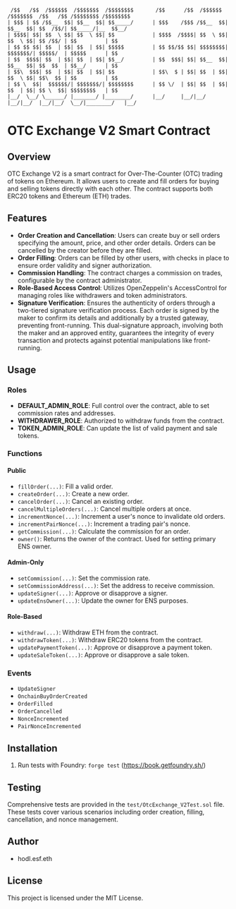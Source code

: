 ```
 /$$   /$$  /$$$$$$  /$$$$$$$  /$$$$$$$$       /$$      /$$  /$$$$$$  /$$$$$$$  /$$   /$$ /$$$$$$$$ /$$$$$$$$
| $$$ | $$ /$$__  $$| $$__  $$| $$_____/      | $$$    /$$$ /$$__  $$| $$__  $$| $$  /$$/| $$_____/|__  $$__/
| $$$$| $$| $$  \ $$| $$  \ $$| $$            | $$$$  /$$$$| $$  \ $$| $$  \ $$| $$ /$$/ | $$         | $$   
| $$ $$ $$| $$  | $$| $$  | $$| $$$$$         | $$ $$/$$ $$| $$$$$$$$| $$$$$$$/| $$$$$/  | $$$$$      | $$   
| $$  $$$$| $$  | $$| $$  | $$| $$__/         | $$  $$$| $$| $$__  $$| $$__  $$| $$  $$  | $$__/      | $$   
| $$\  $$$| $$  | $$| $$  | $$| $$            | $$\  $ | $$| $$  | $$| $$  \ $$| $$\  $$ | $$         | $$   
| $$ \  $$|  $$$$$$/| $$$$$$$/| $$$$$$$$      | $$ \/  | $$| $$  | $$| $$  | $$| $$ \  $$| $$$$$$$$   | $$   
|__/  \__/ \______/ |_______/ |________/      |__/     |__/|__/  |__/|__/  |__/|__/  \__/|________/   |__/  
```

# OTC Exchange V2 Smart Contract

## Overview
OTC Exchange V2 is a smart contract for Over-The-Counter (OTC) trading of tokens on Ethereum. It allows users to create and fill orders for buying and selling tokens directly with each other. The contract supports both ERC20 tokens and Ethereum (ETH) trades.

## Features
- **Order Creation and Cancellation**: Users can create buy or sell orders specifying the amount, price, and other order details. Orders can be cancelled by the creator before they are filled.
- **Order Filling**: Orders can be filled by other users, with checks in place to ensure order validity and signer authorization.
- **Commission Handling**: The contract charges a commission on trades, configurable by the contract administrator.
- **Role-Based Access Control**: Utilizes OpenZeppelin's AccessControl for managing roles like withdrawers and token administrators.
- **Signature Verification**: Ensures the authenticity of orders through a two-tiered signature verification process. Each order is signed by the maker to confirm its details and additionally by a trusted gateway, preventing front-running. This dual-signature approach, involving both the maker and an approved entity, guarantees the integrity of every transaction and protects against potential manipulations like front-running.

## Usage

### Roles
- **DEFAULT_ADMIN_ROLE**: Full control over the contract, able to set commission rates and addresses.
- **WITHDRAWER_ROLE**: Authorized to withdraw funds from the contract.
- **TOKEN_ADMIN_ROLE**: Can update the list of valid payment and sale tokens.

### Functions

#### Public
- `fillOrder(...)`: Fill a valid order.
- `createOrder(...)`: Create a new order.
- `cancelOrder(...)`: Cancel an existing order.
- `cancelMultipleOrders(...)`: Cancel multiple orders at once.
- `incrementNonce(...)`: Increment a user's nonce to invalidate old orders.
- `incrementPairNonce(...)`: Increment a trading pair's nonce.
- `getCommission(...)`: Calculate the commission for an order.
- `owner()`: Returns the owner of the contract. Used for setting primary ENS owner.

#### Admin-Only
- `setCommission(...)`: Set the commission rate.
- `setCommissionAddress(...)`: Set the address to receive commission.
- `updateSigner(...)`: Approve or disapprove a signer.
- `updateEnsOwner(...)`: Update the owner for ENS purposes.


#### Role-Based
- `withdraw(...)`: Withdraw ETH from the contract.
- `withdrawToken(...)`: Withdraw ERC20 tokens from the contract.
- `updatePaymentToken(...)`: Approve or disapprove a payment token.
- `updateSaleToken(...)`: Approve or disapprove a sale token.

### Events
- `UpdateSigner`
- `OnchainBuyOrderCreated`
- `OrderFilled`
- `OrderCancelled`
- `NonceIncremented`
- `PairNonceIncremented`

## Installation
1. Run tests with Foundry: `forge test` (https://book.getfoundry.sh/)

## Testing
Comprehensive tests are provided in the `test/OtcExchange_V2Test.sol` file. These tests cover various scenarios including order creation, filling, cancellation, and nonce management.

## Author
- hodl.esf.eth

## License
This project is licensed under the MIT License.

